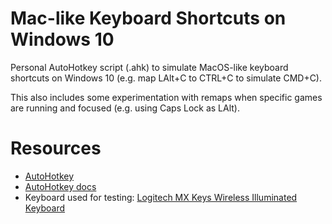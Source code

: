 # Mac-like Keyboard Shortcuts on Windows 10
Personal AutoHotkey script (.ahk) to simulate MacOS-like keyboard shortcuts on Windows 10 (e.g. map LAlt+C to CTRL+C to simulate CMD+C).

This also includes some experimentation with remaps when specific games are running and focused (e.g. using Caps Lock as LAlt).

# Resources
- [AutoHotkey](https://www.autohotkey.com/)
- [AutoHotkey docs](https://www.autohotkey.com/docs/AutoHotkey.htm)
- Keyboard used for testing: [Logitech MX Keys Wireless Illuminated Keyboard](https://www.logitech.com/en-us/product/mx-keys-wireless-keyboard)